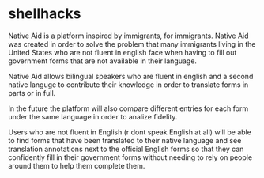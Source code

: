 # shellhacks

Native Aid is a platform inspired by immigrants, for immigrants. Native Aid was created in order to solve the problem that many immigrants living in the United States who are not fluent in english face when having to fill out government forms that are not available in their language. 

Native Aid allows bilingual speakers who are fluent in english and a second native languge to contribute their knowledge in order to translate forms in parts or in full. 

In the future the platform will also compare different entries for each form under the same language in order to analize fidelity. 

Users who are not fluent in English (r dont speak English at all) will be able to find forms that have been translated to their native language and see translation annotations next to the official English forms so that they can confidently fill in their government forms without needing to rely on people around them to help them complete them.